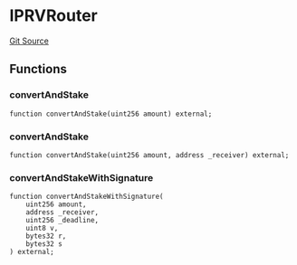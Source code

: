 # IPRVRouter
[Git Source](https://github.com/jordaniza/auxo-governance/blob/a1f69a902e4549a031b707b4f353e1bf999b68f6/src/interfaces/IPRVRouter.sol)


## Functions
### convertAndStake


```solidity
function convertAndStake(uint256 amount) external;
```

### convertAndStake


```solidity
function convertAndStake(uint256 amount, address _receiver) external;
```

### convertAndStakeWithSignature


```solidity
function convertAndStakeWithSignature(
    uint256 amount,
    address _receiver,
    uint256 _deadline,
    uint8 v,
    bytes32 r,
    bytes32 s
) external;
```

